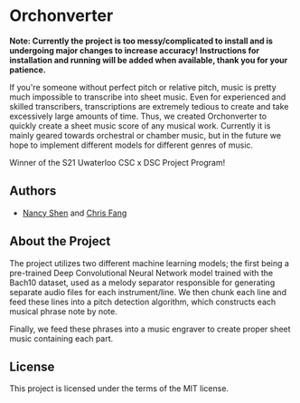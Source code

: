 # Orchonverter
**Note: Currently the project is too messy/complicated to install and is undergoing major changes to increase accuracy! Instructions for installation and running will be added when available, thank you for your patience.**

If you're someone without perfect pitch or relative pitch, music is pretty much impossible to transcribe into sheet music. Even for experienced and skilled transcribers, transcriptions are extremely tedious to create and take excessively large amounts of time. Thus, we created Orchonverter to quickly create a sheet music score of any musical work. Currently it is mainly geared towards orchestral or chamber music, but in the future we hope to implement different models for different genres of music.

Winner of the S21 Uwaterloo CSC x DSC Project Program!

## Authors
* [Nancy Shen](https://github.com/nancyluyishen) and [Chris Fang](https://github.com/AntiChange)


## About the Project
The project utilizes two different machine learning models; the first being a pre-trained Deep Convolutional Neural Network model trained with the Bach10 dataset, used as a melody separator responsible for generating separate audio files for each instrument/line. We then chunk each line and feed these lines into a pitch detection algorithm, which constructs each musical phrase note by note. 

Finally, we feed these phrases into a music engraver to create proper sheet music containing each part.


## License

This project is licensed under the terms of the MIT license.